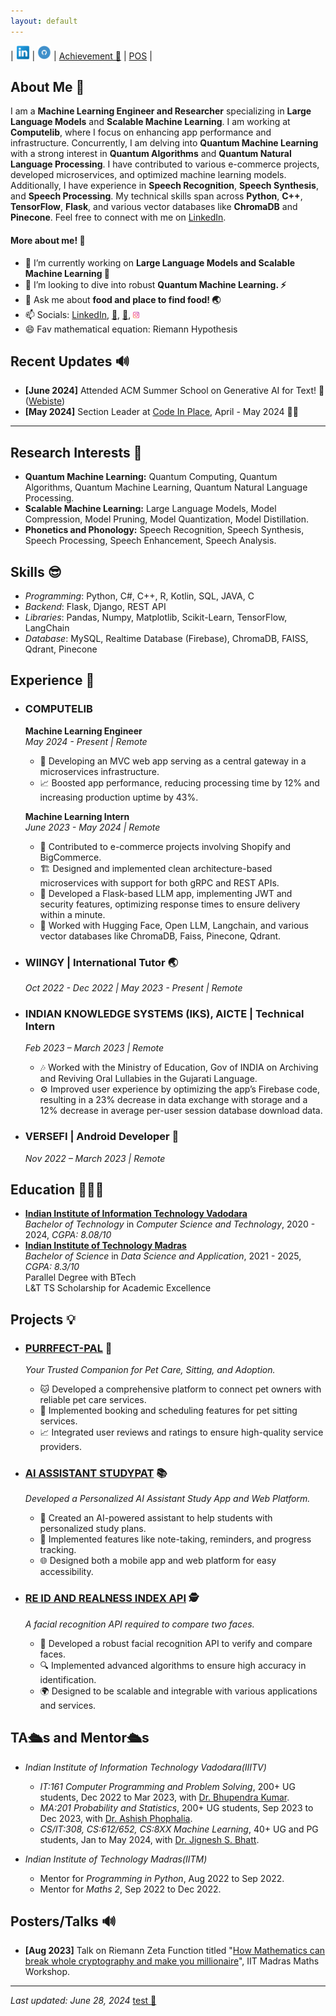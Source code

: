 ```yaml
---
layout: default
---
```




| <a href="https://www.linkedin.com/in/tirth5828/"><img src="./socials/link.jpeg" height = "22px" width="22px"></a>  |  <a href="https://github.com/tirth5828/"><img src="./socials/github.jpg" height = "22px" width="22px"></a> | [Achievement 🤩](./another-page.html) | [POS](./pos.html) |




## About Me 🫡

I am a **Machine Learning Engineer and Researcher** specializing in **Large Language Models** and **Scalable Machine Learning**. I am working at **Computelib**, where I focus on enhancing app performance and infrastructure. Concurrently, I am delving into **Quantum Machine Learning** with a strong interest in **Quantum Algorithms** and **Quantum Natural Language Processing**. I have contributed to various e-commerce projects, developed microservices, and optimized machine learning models. Additionally, I have experience in **Speech Recognition**, **Speech Synthesis**, and **Speech Processing**. My technical skills span across **Python**, **C++**, **TensorFlow**, **Flask**, and various vector databases like **ChromaDB** and **Pinecone**. Feel free to connect with me on [LinkedIn](https://www.linkedin.com/in/tirth5828/).

#### More about me! 💭

- 🔭 I’m currently working on <b>Large Language Models and  Scalable Machine Learning 🤖</b>
- 👯 I’m looking to dive into robust <b>Quantum Machine Learning. ⚡ </b>
- 💬 Ask me about <b>food and place to find food! 🌏 </b>
- 📫 Socials: [LinkedIn](https://www.linkedin.com/in/tirth5828/), [🐤](https://x.com/TIRTHJO10687372), [🤗](https://huggingface.co/tirth5828), <a href="https://www.instagram.com/tirth_5828/"><img src="./socials/insta.jpeg" height = "10px" width="10px"></a>
- 😄 Fav mathematical equation: Riemann Hypothesis


## Recent Updates 🔊
- **[June 2024]** Attended ACM Summer School on Generative AI for Text! 🤩 ([Webiste](https://labs.iitgn.ac.in/lingo/acmsummerschool2024/))
- **[May 2024]** Section Leader at [Code In Place](https://codeinplace.stanford.edu/), April - May 2024 🧑‍🏫


----

## Research Interests 🤯

- **Quantum Machine Learning:** Quantum Computing, Quantum Algorithms, Quantum Machine Learning, Quantum Natural Language Processing.
- **Scalable Machine Learning:** Large Language Models, Model Compression, Model Pruning, Model Quantization, Model Distillation.
- **Phonetics and Phonology:** Speech Recognition, Speech Synthesis, Speech Processing, Speech Enhancement, Speech Analysis.

## Skills 😎
- _Programming_: Python, C#, C++, R, Kotlin, SQL, JAVA, C
- _Backend_: Flask, Django, REST API
- _Libraries_: Pandas, Numpy, Matplotlib, Scikit-Learn, TensorFlow, LangChain
- _Database_: MySQL, Realtime Database (Firebase), ChromaDB, FAISS, Qdrant, Pinecone


## Experience 💼

- ### COMPUTELIB
  **Machine Learning Engineer**  
  *May 2024 - Present | Remote*  
  - 🚀 Developing an MVC web app serving as a central gateway in a microservices infrastructure.
  - 📈 Boosted app performance, reducing processing time by 12% and increasing production uptime by 43%.

  **Machine Learning Intern**  
  *June 2023 - May 2024 | Remote*  
  - 🛒 Contributed to e-commerce projects involving Shopify and BigCommerce.
  - 🏗️ Designed and implemented clean architecture-based microservices with support for both gRPC and REST APIs.
  - 🔧 Developed a Flask-based LLM app, implementing JWT and security features, optimizing response times to ensure delivery within a minute.
  - 🤝 Worked with Hugging Face, Open LLM, Langchain, and various vector databases like ChromaDB, Faiss, Pinecone, Qdrant.

- ### WIINGY | International Tutor 🌏
  *Oct 2022 - Dec 2022 | May 2023 - Present | Remote*

- ### INDIAN KNOWLEDGE SYSTEMS (IKS), AICTE | Technical Intern
  *Feb 2023 – March 2023 | Remote*  
  - 🎶 Worked with the Ministry of Education, Gov of INDIA on Archiving and Reviving Oral Lullabies in the Gujarati Language.
  - ⚙️ Improved user experience by optimizing the app’s Firebase code, resulting in a 23% decrease in data exchange with storage and a 12% decrease in average per-user session database download data.

- ### VERSEFI | Android Developer 📱
  *Nov 2022 – March 2023 | Remote*


## Education 👨🏻‍🎓

- **[Indian Institute of Information Technology Vadodara](https://iiitvadodara.ac.in/)**
  <br>
  _Bachelor of Technology_ in _Computer Science and Technology_, 2020 - 2024, _CGPA: 8.08/10_
  <br>
- **[Indian Institute of Technology Madras](https://study.iitm.ac.in/ds/)**
  <br>
  _Bachelor of Science_ in _Data Science and Application_, 2021 - 2025, _CGPA: 8.3/10_
  <br>
  Parallel Degree with BTech
  <br>
  L&T TS Scholarship for Academic Excellence



## Projects 💡

- ### [PURRFECT-PAL](https://devfolio.co/projects/purrfectpal-d759) 🐾
  *Your Trusted Companion for Pet Care, Sitting, and Adoption.*
  - 🐱 Developed a comprehensive platform to connect pet owners with reliable pet care services.
  - 📅 Implemented booking and scheduling features for pet sitting services.
  - 📈 Integrated user reviews and ratings to ensure high-quality service providers.

- ### [AI ASSISTANT STUDYPAT](https://www.youtube.com/watch?v=ZVMS1dZxrP4) 📚
  *Developed a Personalized AI Assistant Study App and Web Platform.*
  - 🤖 Created an AI-powered assistant to help students with personalized study plans.
  - 📝 Implemented features like note-taking, reminders, and progress tracking.
  - 🌐 Designed both a mobile app and web platform for easy accessibility.

- ### [RE ID AND REALNESS INDEX API](https://github.com/tirth5828/Re-id-and-realness) 🕵️
  *A facial recognition API required to compare two faces.*
  - 📸 Developed a robust facial recognition API to verify and compare faces.
  - 🔍 Implemented advanced algorithms to ensure high accuracy in identification.
  - 🌍 Designed to be scalable and integrable with various applications and services.



## TA🛳️s and Mentor🛳️s
- _Indian Institute of Information Technology Vadodara(IIITV)_
  - _IT:161 Computer Programming and Problem Solving_, 200+ UG students, Dec 2022 to Mar 2023, with [Dr. Bhupendra Kumar](https://iiitvadodara.ac.in/bhupendra_kumar.php).
  - _MA:201 Probability and Statistics_, 200+ UG students, Sep 2023 to Dec 2023, with [Dr. Ashish Phophalia](https://iiitvadodara.ac.in/ashish_phophalia.php).
  - _CS/IT:308, CS:612/652, CS:8XX Machine Learning_, 40+ UG and PG students, Jan to May 2024, with [Dr. Jignesh S. Bhatt](https://iiitvadodara.ac.in/jignesh_bhatt.php).

- _Indian Institute of Technology Madras(IITM)_
  - Mentor for _Programming in Python_, Aug 2022 to Sep 2022.
  - Mentor for _Maths 2_,  Sep 2022 to Dec 2022.


## Posters/Talks 🔊
- **[Aug 2023]** Talk on Riemann Zeta Function titled "[How Mathematics can break whole cryptography and make you millionaire](https://www.youtube.com/watch?v=6tQHFxjl4GQ)", IIT Madras Maths Workshop.



-----


_Last updated: June 28, 2024_
[test 🤩](./test.html)


